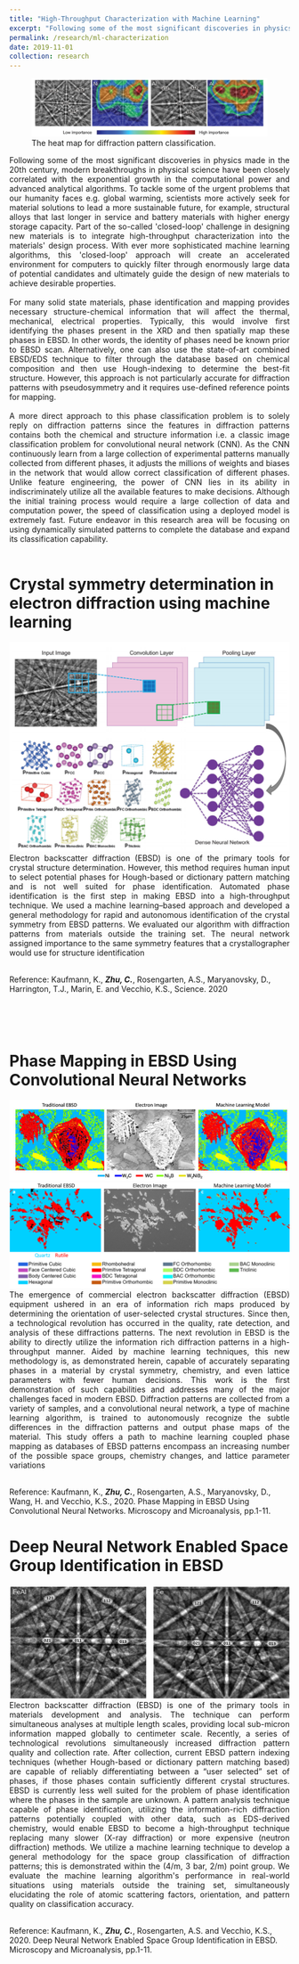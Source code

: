 ```yaml
---
title: "High-Throughput Characterization with Machine Learning"
excerpt: "Following some of the most significant discoveries in physics made in the 20th century, modern breakthroughs in physical science have been closely correlated with the exponential growth in the computational power and advanced analytical algorithms. To tackle some of the urgent problems that our humanity faces such as global warming, scientists more actively seek for material solutions to lead a more sustainable future, for example, structural alloys that last longer in service and battery materials with higher energy storage capacity. Part of the so-called 'closed-loop' challenge in designing new materials is to integrate high-throughput characterization into the materials' design process. With ever more sophisticated machine learning algorithms... <br/><img src='/images/ML-importance.png'>"
permalink: /research/ml-characterization
date: 2019-11-01
collection: research
---
```

<figure>
    <img src='/images/ML-importance.png' class="center"> 
    <figcaption> The heat map for diffraction pattern classification.</figcaption>
</figure>

<div style="text-align: justify"> Following some of the most significant discoveries in physics made in the 20th century, modern breakthroughs in physical science have been closely correlated with the exponential growth in the computational power and advanced analytical algorithms. To tackle some of the urgent problems that our humanity faces e.g. global warming, scientists more actively seek for material solutions to lead a more sustainable future, for example, structural alloys that last longer in service and battery materials with higher energy storage capacity. Part of the so-called 'closed-loop' challenge in designing new materials is to integrate high-throughput characterization into the materials' design process. With ever more sophisticated machine learning algorithms, this 'closed-loop' approach will create an accelerated environment for computers to quickly filter through enormously large data of potential candidates and ultimately guide the design of new materials to achieve desirable properties. </div>
<br />

<div style="text-align: justify"> For many solid state materials, phase identification and mapping provides necessary structure-chemical information that will affect the thermal, mechanical, electrical properties. Typically, this would involve first identifying the phases present in the XRD and then spatially map these phases in EBSD. In other words, the identity of phases need be known prior to EBSD scan. Alternatively, one can also use the state-of-art combined EBSD/EDS technique to filter through the database based on chemical composition and then use Hough-indexing to determine the best-fit structure. However, this approach is not particularly accurate for diffraction patterns with pseudosymmetry and it requires use-defined reference points for mapping. </div>
<br />

<div style="text-align: justify"> A more direct approach to this phase classification problem is to solely reply on diffraction patterns since the features in diffraction patterns contains both the chemical and structure information i.e. a classic image classification problem for convolutional neural network (CNN). As the CNN continuously learn from a large collection of experimental patterns manually collected from different phases, it adjusts the millions of weights and biases in the network that would allow correct classification of different phases. Unlike feature engineering, the power of CNN lies in its ability in indiscriminately utilize all the available features to make decisions. Although the initial training process would require a large collection of data and computation power, the speed of classification using a deployed model is extremely fast. Future endeavor in this research area will be focusing on using dynamically simulated patterns to complete the database and expand its classification capability. </div>
<br />


Crystal symmetry determination in electron diffraction using machine learning
====
<img src='/images/cnn-ebsd.png' class="center"> 
<br />

<div style="text-align: justify"> Electron backscatter diffraction (EBSD) is one of the primary tools for crystal structure determination.
However, this method requires human input to select potential phases for Hough-based or dictionary pattern matching and is not well suited for phase identification. Automated phase identification is the first step in making EBSD into a high-throughput technique. We used a machine learning–based approach and developed a general methodology for rapid and autonomous identification of the crystal symmetry from EBSD patterns. We evaluated our algorithm with diffraction patterns from materials outside the training set. The neural network assigned importance to the same symmetry features that a crystallographer would use for structure identification</div>
<br />

Reference: Kaufmann, K., ***Zhu, C.***, Rosengarten, A.S., Maryanovsky, D., Harrington, T.J., Marin, E. and Vecchio, K.S., Science. 2020

<br />
<br />
<br />

Phase Mapping in EBSD Using Convolutional Neural Networks
====
<img src='/images/ML-phasemaps.png' class="center"> 
<br />
<img src='/images/ML-phasemaps-2.png' class="center"> 
<br />
<div style="text-align: justify"> The emergence of commercial electron backscatter diffraction (EBSD) equipment ushered in an era of information rich maps produced by determining the orientation of user-selected crystal structures. Since then, a technological revolution has occurred in the quality, rate detection, and analysis of these diffractions patterns. The next revolution in EBSD is the ability to directly utilize the information rich diffraction patterns in a high-throughput manner. Aided by machine learning techniques, this new methodology is, as demonstrated herein, capable of accurately separating phases in a material by crystal symmetry, chemistry, and even lattice parameters with fewer human decisions. This work is the first demonstration of such capabilities and addresses many of the major challenges faced in modern EBSD. Diffraction patterns are collected from a variety of samples, and a convolutional neural network, a type of machine learning algorithm, is trained to autonomously recognize the subtle differences in the diffraction patterns and output phase maps of the material. This study offers a path to machine learning coupled phase mapping as databases of EBSD patterns encompass an increasing number of the possible space groups, chemistry changes, and lattice parameter variations </div>
<br />

Reference: Kaufmann, K., ***Zhu, C.***, Rosengarten, A.S., Maryanovsky, D., Wang, H. and Vecchio, K.S., 2020. Phase Mapping in EBSD Using Convolutional Neural Networks. Microscopy and Microanalysis, pp.1-11. 

Deep Neural Network Enabled Space Group Identification in EBSD
=====

<img src='/images/space group-ml.png' class="center"> 
<br />

<div style="text-align: justify"> Electron backscatter diffraction (EBSD) is one of the primary tools in materials development and analysis. The technique can perform simultaneous analyses at multiple length scales, providing local sub-micron information mapped globally to centimeter scale. Recently, a series of technological revolutions simultaneously increased diffraction pattern quality and collection rate. After collection, current EBSD pattern indexing techniques (whether Hough-based or dictionary pattern matching based) are capable of reliably differentiating between a “user selected” set of phases, if those phases contain sufficiently different crystal structures. EBSD is currently less well suited for the problem of phase identification where the phases in the sample are unknown. A pattern analysis technique capable of phase identification, utilizing the information-rich diffraction patterns potentially coupled with other data, such as EDS-derived chemistry, would enable EBSD to become a high-throughput technique replacing many slower (X-ray diffraction) or more expensive (neutron diffraction) methods. We utilize a machine learning technique to develop a general methodology for the space group classification of diffraction patterns; this is demonstrated within the (4/m, 3 bar, 2/m) point group. We evaluate the machine learning algorithm's performance in real-world situations using materials outside the training set, simultaneously elucidating the role of atomic scattering factors, orientation, and pattern quality on classification accuracy. </div>
<br />

Reference: Kaufmann, K., ***Zhu, C.***, Rosengarten, A.S. and Vecchio, K.S., 2020. Deep Neural Network Enabled Space Group Identification in EBSD. Microscopy and Microanalysis, pp.1-11.
